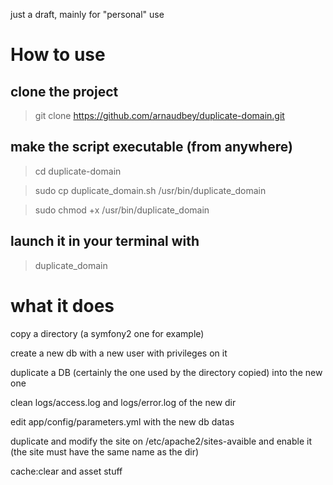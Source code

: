 just a draft, mainly for "personal" use

# How to use
## clone the project
> git clone https://github.com/arnaudbey/duplicate-domain.git

## make the script executable (from anywhere)
> cd duplicate-domain

> sudo cp duplicate_domain.sh /usr/bin/duplicate_domain

> sudo chmod +x /usr/bin/duplicate_domain

## launch it in your terminal with

> duplicate_domain

# what it does

copy a directory (a symfony2 one for example)

create a new db with a new user with privileges on it

duplicate a DB (certainly the one used by the directory copied) into the new one

clean logs/access.log and logs/error.log of the new dir

edit app/config/parameters.yml with the new db datas

duplicate and modify the site on /etc/apache2/sites-avaible and enable it (the site must have the same name as the dir) 

cache:clear and asset stuff